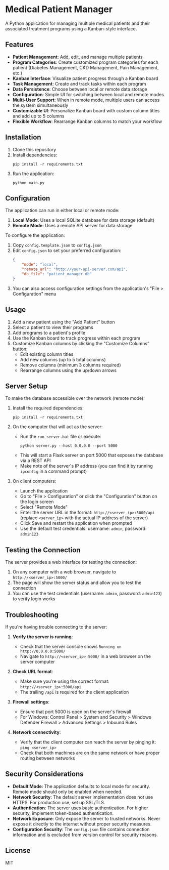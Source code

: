 # Medical Patient Manager

A Python application for managing multiple medical patients and their associated treatment programs using a Kanban-style interface.

## Features

- **Patient Management**: Add, edit, and manage multiple patients
- **Program Categories**: Create customized program categories for each patient (Diabetes Management, CKD Management, Pain Management, etc.)
- **Kanban Interface**: Visualize patient progress through a Kanban board
- **Task Management**: Create and track tasks within each program
- **Data Persistence**: Choose between local or remote data storage
- **Configuration**: Simple UI for switching between local and remote modes
- **Multi-User Support**: When in remote mode, multiple users can access the system simultaneously
- **Customizable UI**: Personalize Kanban board with custom column titles and add up to 5 columns
- **Flexible Workflow**: Rearrange Kanban columns to match your workflow

## Installation

1. Clone this repository
2. Install dependencies:
   ```
   pip install -r requirements.txt
   ```
3. Run the application:
   ```
   python main.py
   ```

## Configuration

The application can run in either local or remote mode:

1. **Local Mode**: Uses a local SQLite database for data storage (default)
2. **Remote Mode**: Uses a remote API server for data storage

To configure the application:

1. Copy `config.template.json` to `config.json`
2. Edit `config.json` to set your preferred configuration:
   ```json
   {
       "mode": "local",
       "remote_url": "http://your-api-server.com/api",
       "db_file": "patient_manager.db"
   }
   ```
3. You can also access configuration settings from the application's "File > Configuration" menu

## Usage

1. Add a new patient using the "Add Patient" button
2. Select a patient to view their programs
3. Add programs to a patient's profile
4. Use the Kanban board to track progress within each program
5. Customize Kanban columns by clicking the "Customize Columns" button:
   - Edit existing column titles
   - Add new columns (up to 5 total columns)
   - Remove columns (minimum 3 columns required)
   - Rearrange columns using the up/down arrows

## Server Setup

To make the database accessible over the network (remote mode):

1. Install the required dependencies:
   ```
   pip install -r requirements.txt
   ```

2. On the computer that will act as the server:
   - Run the `run_server.bat` file or execute:
     ```
     python server.py --host 0.0.0.0 --port 5000
     ```
   - This will start a Flask server on port 5000 that exposes the database via a REST API
   - Make note of the server's IP address (you can find it by running `ipconfig` in a command prompt)

3. On client computers:
   - Launch the application
   - Go to "File > Configuration" or click the "Configuration" button on the login screen
   - Select "Remote Mode"
   - Enter the server URL in the format: `http://<server_ip>:5000/api` (replace `<server_ip>` with the actual IP address of the server)
   - Click Save and restart the application when prompted
   - Use the default test credentials: username: `admin`, password: `admin123`

## Testing the Connection

The server provides a web interface for testing the connection:

1. On any computer with a web browser, navigate to `http://<server_ip>:5000/`
2. The page will show the server status and allow you to test the connection
3. You can use the test credentials (username: `admin`, password: `admin123`) to verify login works

## Troubleshooting

If you're having trouble connecting to the server:

1. **Verify the server is running**:
   - Check that the server console shows `Running on http://0.0.0.0:5000/`
   - Navigate to `http://<server_ip>:5000/` in a web browser on the server computer

2. **Check URL format**:
   - Make sure you're using the correct format: `http://<server_ip>:5000/api`
   - The trailing `/api` is required for the client application

3. **Firewall settings**:
   - Ensure that port 5000 is open on the server's firewall
   - For Windows: Control Panel > System and Security > Windows Defender Firewall > Advanced Settings > Inbound Rules

4. **Network connectivity**:
   - Verify that the client computer can reach the server by pinging it: `ping <server_ip>`
   - Check that both machines are on the same network or have proper routing between networks

## Security Considerations

- **Default Mode**: The application defaults to local mode for security. Remote mode should only be enabled when needed.
- **Network Security**: The default server implementation does not use HTTPS. For production use, set up SSL/TLS.
- **Authentication**: The server uses basic authentication. For higher security, implement token-based authentication.
- **Network Exposure**: Only expose the server to trusted networks. Never expose it directly to the internet without proper security measures.
- **Configuration Security**: The `config.json` file contains connection information and is excluded from version control for security reasons.

## License

MIT
